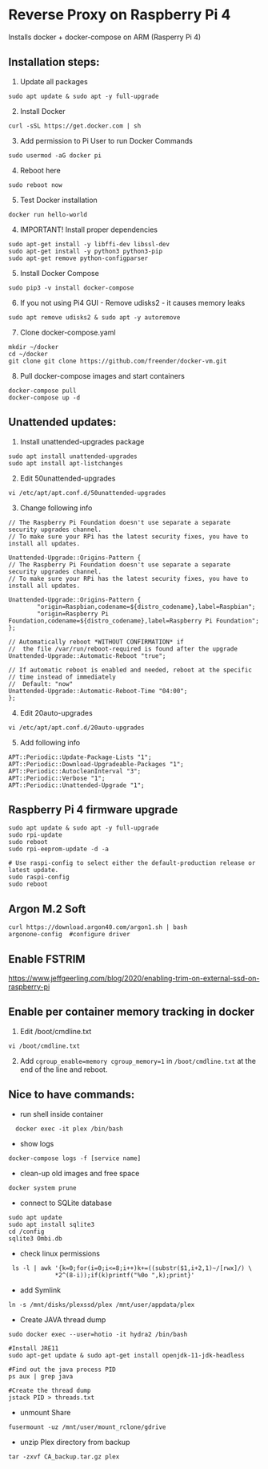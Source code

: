 # Reverse Proxy on Raspberry Pi 4

Installs docker + docker-compose on ARM (Rasperry Pi 4)
## Installation steps:
1. Update all packages
```
sudo apt update & sudo apt -y full-upgrade
```
2. Install Docker
```
curl -sSL https://get.docker.com | sh
```
3. Add permission to Pi User to run Docker Commands
```
sudo usermod -aG docker pi
```
4. Reboot here
```
sudo reboot now
```
5. Test Docker installation
```
docker run hello-world
```
4. IMPORTANT! Install proper dependencies
```
sudo apt-get install -y libffi-dev libssl-dev
sudo apt-get install -y python3 python3-pip
sudo apt-get remove python-configparser
```
5. Install Docker Compose
```
sudo pip3 -v install docker-compose
```
6. If you not using Pi4 GUI - Remove udisks2 - it causes memory leaks
```
sudo apt remove udisks2 & sudo apt -y autoremove
```
7. Clone docker-compose.yaml
```
mkdir ~/docker
cd ~/docker
git clone git clone https://github.com/freender/docker-vm.git
```
8. Pull docker-compose images and start containers
```
docker-compose pull
docker-compose up -d
```

## Unattended updates:
1. Install unattended-upgrades package
```
sudo apt install unattended-upgrades
sudo apt install apt-listchanges

```
2. Edit 50unattended-upgrades
```
vi /etc/apt/apt.conf.d/50unattended-upgrades
```
3. Change following info
```
// The Raspberry Pi Foundation doesn't use separate a separate security upgrades channel.
// To make sure your RPi has the latest security fixes, you have to install all updates.

Unattended-Upgrade::Origins-Pattern {
// The Raspberry Pi Foundation doesn't use separate a separate security upgrades channel.
// To make sure your RPi has the latest security fixes, you have to install all updates.

Unattended-Upgrade::Origins-Pattern {
        "origin=Raspbian,codename=${distro_codename},label=Raspbian";
        "origin=Raspberry Pi Foundation,codename=${distro_codename},label=Raspberry Pi Foundation";
};

// Automatically reboot *WITHOUT CONFIRMATION* if
//  the file /var/run/reboot-required is found after the upgrade
Unattended-Upgrade::Automatic-Reboot "true";

// If automatic reboot is enabled and needed, reboot at the specific
// time instead of immediately
//  Default: "now"
Unattended-Upgrade::Automatic-Reboot-Time "04:00";
};
```
4. Edit 20auto-upgrades
```
vi /etc/apt/apt.conf.d/20auto-upgrades
```
5. Add following info
```
APT::Periodic::Update-Package-Lists "1";
APT::Periodic::Download-Upgradeable-Packages "1";
APT::Periodic::AutocleanInterval "3";
APT::Periodic::Verbose "1";
APT::Periodic::Unattended-Upgrade "1";
```

## Raspberry Pi 4 firmware upgrade
```
sudo apt update & sudo apt -y full-upgrade
sudo rpi-update
sudo reboot
sudo rpi-eeprom-update -d -a

# Use raspi-config to select either the default-production release or latest update.
sudo raspi-config
sudo reboot
```

## Argon M.2 Soft
```
curl https://download.argon40.com/argon1.sh | bash
argonone-config  #configure driver
```

## Enable FSTRIM
https://www.jeffgeerling.com/blog/2020/enabling-trim-on-external-ssd-on-raspberry-pi

## Enable per container memory tracking in docker
1) Edit /boot/cmdline.txt 
```
vi /boot/cmdline.txt
```
2) Add ```cgroup_enable=memory cgroup_memory=1``` in ```/boot/cmdline.txt``` at the end of the line and reboot.

## Nice to have commands:

 - run shell inside container
```
  docker exec -it plex /bin/bash
```

 - show logs

```
docker-compose logs -f [service name]
```

 - clean-up old images and free space

```
docker system prune
```


- connect to SQLite database

```
sudo apt update
sudo apt install sqlite3
cd /config
sqlite3 Ombi.db
```

 - check linux permissions
```
 ls -l | awk '{k=0;for(i=0;i<=8;i++)k+=((substr($1,i+2,1)~/[rwx]/) \
             *2^(8-i));if(k)printf("%0o ",k);print}'
```

 - add Symlink
```
ln -s /mnt/disks/plexssd/plex /mnt/user/appdata/plex
```

 - Create JAVA thread dump
```
sudo docker exec --user=hotio -it hydra2 /bin/bash

#Install JRE11 
sudo apt-get update & sudo apt-get install openjdk-11-jdk-headless

#Find out the java process PID 
ps aux | grep java

#Create the thread dump 
jstack PID > threads.txt
```

 - unmount Share
```
fusermount -uz /mnt/user/mount_rclone/gdrive

```
 - unzip Plex directory from backup

```
tar -zxvf CA_backup.tar.gz plex
```
